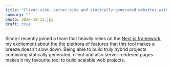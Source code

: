 ```yaml
---
title: "Client-side, server-side and statically generated websites with Next.js"
summary: ""
photo: 2020-10-31.jpg
draft: true
---
```


Since I recently joined a team that heavily relies on the [Next.js framework](https://nextjs.org), my excitement about the the plethora of features that this tool makes a breeze doesn't slow down. Being able to build truly hybrid projects combining statically generated, client and also server rendered pages makes it my favourite tool to build scalable web projects.

